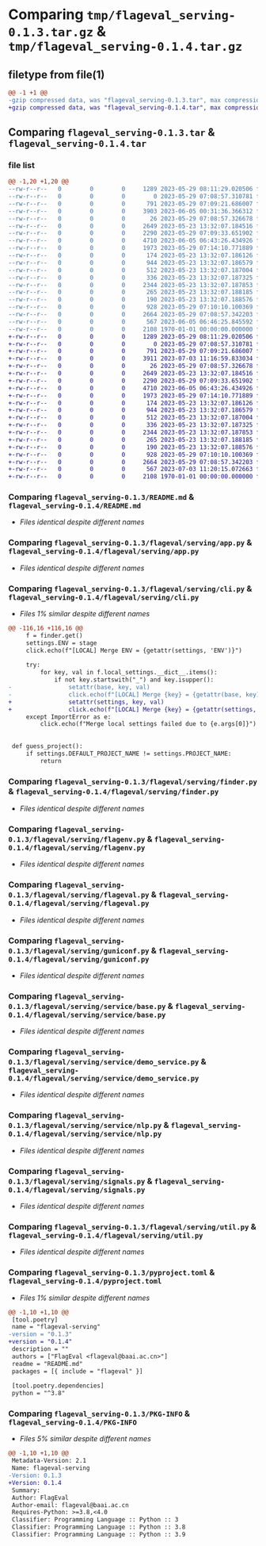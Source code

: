 # Comparing `tmp/flageval_serving-0.1.3.tar.gz` & `tmp/flageval_serving-0.1.4.tar.gz`

## filetype from file(1)

```diff
@@ -1 +1 @@
-gzip compressed data, was "flageval_serving-0.1.3.tar", max compression
+gzip compressed data, was "flageval_serving-0.1.4.tar", max compression
```

## Comparing `flageval_serving-0.1.3.tar` & `flageval_serving-0.1.4.tar`

### file list

```diff
@@ -1,20 +1,20 @@
--rw-r--r--   0        0        0     1289 2023-05-29 08:11:29.020506 flageval_serving-0.1.3/README.md
--rw-r--r--   0        0        0        0 2023-05-29 07:08:57.310781 flageval_serving-0.1.3/flageval/serving/__init__.py
--rw-r--r--   0        0        0      791 2023-05-29 07:09:21.686007 flageval_serving-0.1.3/flageval/serving/app.py
--rw-r--r--   0        0        0     3903 2023-06-05 00:31:36.366312 flageval_serving-0.1.3/flageval/serving/cli.py
--rw-r--r--   0        0        0       26 2023-05-29 07:08:57.326678 flageval_serving-0.1.3/flageval/serving/extensions.py
--rw-r--r--   0        0        0     2649 2023-05-23 13:32:07.184516 flageval_serving-0.1.3/flageval/serving/finder.py
--rw-r--r--   0        0        0     2290 2023-05-29 07:09:33.651902 flageval_serving-0.1.3/flageval/serving/flagenv.py
--rw-r--r--   0        0        0     4710 2023-06-05 06:43:26.434926 flageval_serving-0.1.3/flageval/serving/flageval.py
--rw-r--r--   0        0        0     1973 2023-05-29 07:14:10.771889 flageval_serving-0.1.3/flageval/serving/guniconf.py
--rw-r--r--   0        0        0      174 2023-05-23 13:32:07.186126 flageval_serving-0.1.3/flageval/serving/service/__init__.py
--rw-r--r--   0        0        0      944 2023-05-23 13:32:07.186579 flageval_serving-0.1.3/flageval/serving/service/base.py
--rw-r--r--   0        0        0      512 2023-05-23 13:32:07.187004 flageval_serving-0.1.3/flageval/serving/service/demo_service.py
--rw-r--r--   0        0        0      336 2023-05-23 13:32:07.187325 flageval_serving-0.1.3/flageval/serving/service/guniconf.py
--rw-r--r--   0        0        0     2344 2023-05-23 13:32:07.187853 flageval_serving-0.1.3/flageval/serving/service/nlp.py
--rw-r--r--   0        0        0      265 2023-05-23 13:32:07.188185 flageval_serving-0.1.3/flageval/serving/service/settings.py
--rw-r--r--   0        0        0      190 2023-05-23 13:32:07.188576 flageval_serving-0.1.3/flageval/serving/service/views.py
--rw-r--r--   0        0        0      928 2023-05-29 07:10:10.100369 flageval_serving-0.1.3/flageval/serving/signals.py
--rw-r--r--   0        0        0     2664 2023-05-29 07:08:57.342203 flageval_serving-0.1.3/flageval/serving/util.py
--rw-r--r--   0        0        0      567 2023-06-05 06:46:25.845592 flageval_serving-0.1.3/pyproject.toml
--rw-r--r--   0        0        0     2108 1970-01-01 00:00:00.000000 flageval_serving-0.1.3/PKG-INFO
+-rw-r--r--   0        0        0     1289 2023-05-29 08:11:29.020506 flageval_serving-0.1.4/README.md
+-rw-r--r--   0        0        0        0 2023-05-29 07:08:57.310781 flageval_serving-0.1.4/flageval/serving/__init__.py
+-rw-r--r--   0        0        0      791 2023-05-29 07:09:21.686007 flageval_serving-0.1.4/flageval/serving/app.py
+-rw-r--r--   0        0        0     3911 2023-07-03 11:16:59.833034 flageval_serving-0.1.4/flageval/serving/cli.py
+-rw-r--r--   0        0        0       26 2023-05-29 07:08:57.326678 flageval_serving-0.1.4/flageval/serving/extensions.py
+-rw-r--r--   0        0        0     2649 2023-05-23 13:32:07.184516 flageval_serving-0.1.4/flageval/serving/finder.py
+-rw-r--r--   0        0        0     2290 2023-05-29 07:09:33.651902 flageval_serving-0.1.4/flageval/serving/flagenv.py
+-rw-r--r--   0        0        0     4710 2023-06-05 06:43:26.434926 flageval_serving-0.1.4/flageval/serving/flageval.py
+-rw-r--r--   0        0        0     1973 2023-05-29 07:14:10.771889 flageval_serving-0.1.4/flageval/serving/guniconf.py
+-rw-r--r--   0        0        0      174 2023-05-23 13:32:07.186126 flageval_serving-0.1.4/flageval/serving/service/__init__.py
+-rw-r--r--   0        0        0      944 2023-05-23 13:32:07.186579 flageval_serving-0.1.4/flageval/serving/service/base.py
+-rw-r--r--   0        0        0      512 2023-05-23 13:32:07.187004 flageval_serving-0.1.4/flageval/serving/service/demo_service.py
+-rw-r--r--   0        0        0      336 2023-05-23 13:32:07.187325 flageval_serving-0.1.4/flageval/serving/service/guniconf.py
+-rw-r--r--   0        0        0     2344 2023-05-23 13:32:07.187853 flageval_serving-0.1.4/flageval/serving/service/nlp.py
+-rw-r--r--   0        0        0      265 2023-05-23 13:32:07.188185 flageval_serving-0.1.4/flageval/serving/service/settings.py
+-rw-r--r--   0        0        0      190 2023-05-23 13:32:07.188576 flageval_serving-0.1.4/flageval/serving/service/views.py
+-rw-r--r--   0        0        0      928 2023-05-29 07:10:10.100369 flageval_serving-0.1.4/flageval/serving/signals.py
+-rw-r--r--   0        0        0     2664 2023-05-29 07:08:57.342203 flageval_serving-0.1.4/flageval/serving/util.py
+-rw-r--r--   0        0        0      567 2023-07-03 11:20:15.072663 flageval_serving-0.1.4/pyproject.toml
+-rw-r--r--   0        0        0     2108 1970-01-01 00:00:00.000000 flageval_serving-0.1.4/PKG-INFO
```

### Comparing `flageval_serving-0.1.3/README.md` & `flageval_serving-0.1.4/README.md`

 * *Files identical despite different names*

### Comparing `flageval_serving-0.1.3/flageval/serving/app.py` & `flageval_serving-0.1.4/flageval/serving/app.py`

 * *Files identical despite different names*

### Comparing `flageval_serving-0.1.3/flageval/serving/cli.py` & `flageval_serving-0.1.4/flageval/serving/cli.py`

 * *Files 1% similar despite different names*

```diff
@@ -116,16 +116,16 @@
     f = finder.get()
     settings.ENV = stage
     click.echo(f"[LOCAL] Merge ENV = {getattr(settings, 'ENV')}")
 
     try:
         for key, val in f.local_settings.__dict__.items():
             if not key.startswith("_") and key.isupper():
-                setattr(base, key, val)
-                click.echo(f"[LOCAL] Merge {key} = {getattr(base, key)}")
+                setattr(settings, key, val)
+                click.echo(f"[LOCAL] Merge {key} = {getattr(settings, key)}")
     except ImportError as e:
         click.echo(f"Merge local settings failed due to {e.args[0]}")
 
 
 def guess_project():
     if settings.DEFAULT_PROJECT_NAME != settings.PROJECT_NAME:
         return
```

### Comparing `flageval_serving-0.1.3/flageval/serving/finder.py` & `flageval_serving-0.1.4/flageval/serving/finder.py`

 * *Files identical despite different names*

### Comparing `flageval_serving-0.1.3/flageval/serving/flagenv.py` & `flageval_serving-0.1.4/flageval/serving/flagenv.py`

 * *Files identical despite different names*

### Comparing `flageval_serving-0.1.3/flageval/serving/flageval.py` & `flageval_serving-0.1.4/flageval/serving/flageval.py`

 * *Files identical despite different names*

### Comparing `flageval_serving-0.1.3/flageval/serving/guniconf.py` & `flageval_serving-0.1.4/flageval/serving/guniconf.py`

 * *Files identical despite different names*

### Comparing `flageval_serving-0.1.3/flageval/serving/service/base.py` & `flageval_serving-0.1.4/flageval/serving/service/base.py`

 * *Files identical despite different names*

### Comparing `flageval_serving-0.1.3/flageval/serving/service/demo_service.py` & `flageval_serving-0.1.4/flageval/serving/service/demo_service.py`

 * *Files identical despite different names*

### Comparing `flageval_serving-0.1.3/flageval/serving/service/nlp.py` & `flageval_serving-0.1.4/flageval/serving/service/nlp.py`

 * *Files identical despite different names*

### Comparing `flageval_serving-0.1.3/flageval/serving/signals.py` & `flageval_serving-0.1.4/flageval/serving/signals.py`

 * *Files identical despite different names*

### Comparing `flageval_serving-0.1.3/flageval/serving/util.py` & `flageval_serving-0.1.4/flageval/serving/util.py`

 * *Files identical despite different names*

### Comparing `flageval_serving-0.1.3/pyproject.toml` & `flageval_serving-0.1.4/pyproject.toml`

 * *Files 1% similar despite different names*

```diff
@@ -1,10 +1,10 @@
 [tool.poetry]
 name = "flageval-serving"
-version = "0.1.3"
+version = "0.1.4"
 description = ""
 authors = ["FlagEval <flageval@baai.ac.cn>"]
 readme = "README.md"
 packages = [{ include = "flageval" }]
 
 [tool.poetry.dependencies]
 python = "^3.8"
```

### Comparing `flageval_serving-0.1.3/PKG-INFO` & `flageval_serving-0.1.4/PKG-INFO`

 * *Files 5% similar despite different names*

```diff
@@ -1,10 +1,10 @@
 Metadata-Version: 2.1
 Name: flageval-serving
-Version: 0.1.3
+Version: 0.1.4
 Summary: 
 Author: FlagEval
 Author-email: flageval@baai.ac.cn
 Requires-Python: >=3.8,<4.0
 Classifier: Programming Language :: Python :: 3
 Classifier: Programming Language :: Python :: 3.8
 Classifier: Programming Language :: Python :: 3.9
```

